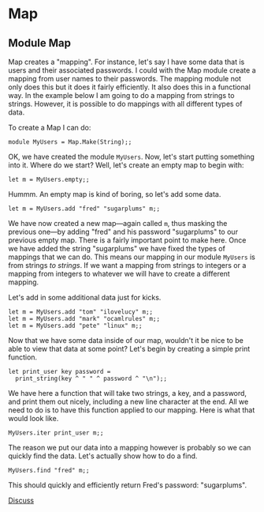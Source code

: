 <!-- ((! set title Map !)) ((! set learn !)) -->
<!-- ((! set center !)) -->

# Map

## Module Map
Map creates a "mapping". For instance, let's say I have some data that is
users and their associated passwords. I could with the Map module create
a mapping from user names to their passwords. The mapping module not
only does this but it does it fairly efficiently. It also does this in a
functional way. In the example below I am going to do a mapping from
strings to strings. However, it is possible to do mappings with all
different types of data.

To create a Map I can do:

```ocamltop
module MyUsers = Map.Make(String);;
```

OK, we have created the module `MyUsers`.  Now, let's start putting
something into it.  Where do we start?  Well, let's create an empty
map to begin with:

```ocamltop
let m = MyUsers.empty;;
```
Hummm. An empty map is kind of boring, so let's add some data.

```ocamltop
let m = MyUsers.add "fred" "sugarplums" m;;
```
We have now created a new map—again called `m`, thus masking the previous
one—by adding
"fred" and his password "sugarplums" to our previous empty map.
There is a fairly important point to make here. Once we have added the
string "sugarplums" we have fixed the types of mappings that we can do.
This means our mapping in our module `MyUsers` is from strings _to strings_.
If we want a mapping from strings to integers or a mapping from integers
to whatever we will have to create a different mapping.

Let's add in some additional data just for kicks.

```ocamltop
let m = MyUsers.add "tom" "ilovelucy" m;;
let m = MyUsers.add "mark" "ocamlrules" m;;
let m = MyUsers.add "pete" "linux" m;;
```
Now that we have some data inside of our map, wouldn't it be nice
to be able to view that data at some point? Let's begin by creating a
simple print function.

```ocamltop
let print_user key password =
  print_string(key ^ " " ^ password ^ "\n");;
```
We have here a function that will take two strings, a key, and a password,
and print them out nicely, including a new line character at the end.
All we need to do is to have this function applied to our mapping. Here
is what that would look like.

```ocamltop
MyUsers.iter print_user m;;
```
The reason we put our data into a mapping however is probably so we can
quickly find the data. Let's actually show how to do a find.

```ocamltop
MyUsers.find "fred" m;;
```
This should quickly and efficiently return Fred's password: "sugarplums".

[Discuss](https://discuss.ocaml.org/t/creating-a-discuss-thread-for-tutorials-on-ocaml-org/7677)
